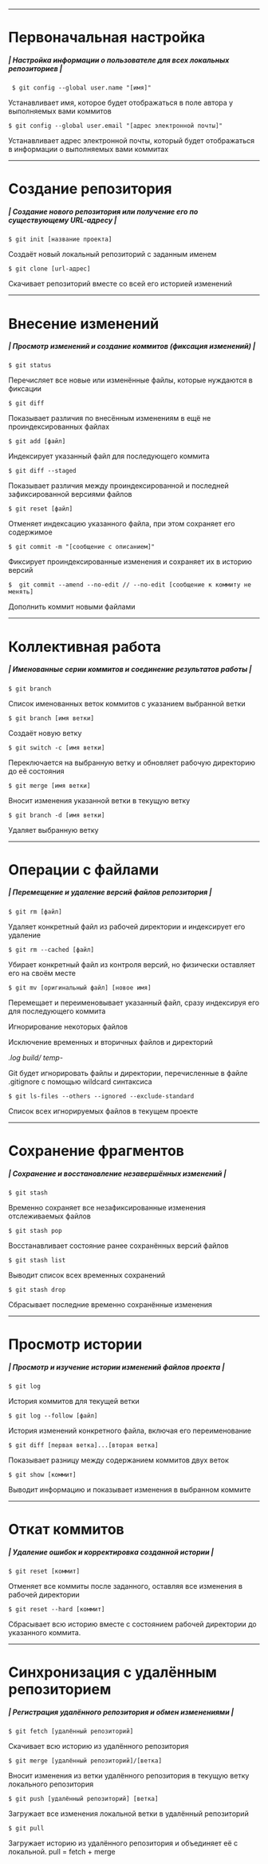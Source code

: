 ***

# Первоначальная настройка

##### | Настройка информации о пользователе для всех локальных репозиториев |

 ```git 
  $ git config --global user.name "[имя]" 
  ```
 Устанавливает имя, которое будет отображаться в поле автора у выполняемых вами коммитов 

 ```git 
 $ git config --global user.email "[адрес электронной почты]"
 ```

Устанавливает адрес электронной почты, который будет отображаться в информации о выполняемых вами коммитах

***


# Создание репозитория

##### | Создание нового репозитория или получение его по существующему URL-адресу |

```git 
$ git init [название проекта]
```

Создаёт новый локальный репозиторий с заданным именем

```git 
$ git clone [url-адрес]
```

Скачивает репозиторий вместе со всей его историей изменений

***

# Внесение изменений

##### | Просмотр изменений и создание коммитов (фиксация изменений) |

```git 
$ git status
```

Перечисляет все новые или изменённые файлы, которые нуждаются в фиксации

```git 
$ git diff
```

Показывает различия по внесённым изменениям в ещё не проиндексированных файлах

```git 
$ git add [файл]
```

Индексирует указанный файл для последующего коммита

```git 
$ git diff --staged
```

Показывает различия между проиндексированной и последней зафиксированной версиями файлов

```git 
$ git reset [файл]
```

Отменяет индексацию указанного файла, при этом сохраняет его содержимое

```git 
$ git commit -m "[сообщение с описанием]"
```

Фиксирует проиндексированные изменения и сохраняет их в историю версий

```git 
$  git commit --amend --no-edit // --no-edit [сообщение к коммиту не менять]
```

Дополнить коммит новыми файлами

***

# Коллективная работа

##### | Именованные серии коммитов и соединение результатов работы |

```git 
$ git branch
```

Список именованных веток коммитов с указанием выбранной ветки

```git 
$ git branch [имя ветки]
```

Создаёт новую ветку

```git 
$ git switch -c [имя ветки]
```

Переключается на выбранную ветку и обновляет рабочую директорию до её состояния

```git 
$ git merge [имя ветки]
```

Вносит изменения указанной ветки в текущую ветку

```git 
$ git branch -d [имя ветки]
```

Удаляет выбранную ветку

***

# Операции с файлами

##### | Перемещение и удаление версий файлов репозитория |

```git 
$ git rm [файл]
```

Удаляет конкретный файл из рабочей директории и индексирует его удаление

```git 
$ git rm --cached [файл]
```

Убирает конкретный файл из контроля версий, но физически оставляет его на своём месте

```git 
$ git mv [оригинальный файл] [новое имя]
```

Перемещает и переименовывает указанный файл, сразу индексируя его для последующего коммита

Игнорирование некоторых файлов

Исключение временных и вторичных файлов и директорий

*.log
build/
temp-*

Git будет игнорировать файлы и директории, перечисленные в файле .gitignore с помощью wildcard синтаксиса

```git 
$ git ls-files --others --ignored --exclude-standard
```

Список всех игнорируемых файлов в текущем проекте

***

# Сохранение фрагментов

##### | Сохранение и восстановление незавершённых изменений |

```git 
$ git stash
```

Временно сохраняет все незафиксированные изменения отслеживаемых файлов

```git 
$ git stash pop
```

Восстанавливает состояние ранее сохранённых версий файлов

```git 
$ git stash list
```

Выводит список всех временных сохранений

```git 
$ git stash drop
```

Сбрасывает последние временно сохранённыe изменения

***

# Просмотр истории

##### | Просмотр и изучение истории изменений файлов проекта |

```git 
$ git log
```

История коммитов для текущей ветки

```git 
$ git log --follow [файл]
```

История изменений конкретного файла, включая его переименование

```git 
$ git diff [первая ветка]...[вторая ветка]
```

Показывает разницу между содержанием коммитов двух веток

```git 
$ git show [коммит]
```

Выводит информацию и показывает изменения в выбранном коммите

***

# Откат коммитов

##### | Удаление ошибок и корректировка созданной истории |

```git 
$ git reset [коммит]
```

Отменяет все коммиты после заданного, оставляя все изменения в рабочей директории

```git 
$ git reset --hard [коммит]
```

Сбрасывает всю историю вместе с состоянием рабочей директории до указанного коммита.

***

# Синхронизация с удалённым репозиторием

##### | Регистрация удалённого репозитория и обмен изменениями |

```git 
$ git fetch [удалённый репозиторий]
```

Скачивает всю историю из удалённого репозитория

```git 
$ git merge [удалённый репозиторий]/[ветка]
```

Вносит изменения из ветки удалённого репозитория в текущую ветку локального репозитория

```git 
$ git push [удалённый репозиторий] [ветка]
```

Загружает все изменения локальной ветки в удалённый репозиторий

```git 
$ git pull
```

Загружает историю из удалённого репозитория и объединяет её с локальной. pull = fetch + merge
